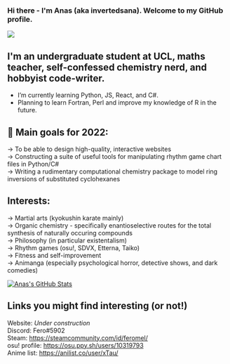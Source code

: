 ### Hi there - I'm Anas (aka invertedsana). Welcome to my GitHub profile.

![](https://c.tenor.com/NPl9RLQLpKIAAAAC/greetings-mr-bean.gif)

## I'm an undergraduate student at UCL, maths teacher, self-confessed chemistry nerd, and hobbyist code-writer.
- I’m currently learning Python, JS, React, and C#.
- Planning to learn Fortran, Perl and improve my knowledge of R in the future.

## 🥅 Main goals for 2022: 

&rarr; To be able to design high-quality, interactive websites<br>
&rarr; Constructing a suite of useful tools for manipulating rhythm game chart files in Python/C#<br>
&rarr; Writing a rudimentary computational chemistry package to model ring inversions of substituted cyclohexanes<br>

## Interests:

&rarr; Martial arts (kyokushin karate mainly)<br>
&rarr; Organic chemistry - specifically enantioselective routes for the total synthesis of naturally occuring compounds<br>
&rarr; Philosophy (in particular existentalism)<br>
&rarr; Rhythm games (osu!, SDVX, Etterna, Taiko)<br>
&rarr; Fitness and self-improvement<br>
&rarr; Animanga (especially psychological horror, detective shows, and dark comedies)<br>

[![Anas's GitHub Stats](https://github-readme-stats.vercel.app/api?username=invertedsana)](https://github.com/anuraghazra/github-readme-stats)

## Links you might find interesting (or not!)
Website: *Under construction*<br>
Discord: Fero#5902<br>
Steam: https://steamcommunity.com/id/feromel/<br>
osu! profile: https://osu.ppy.sh/users/10319793<br>
Anime list: https://anilist.co/user/xTau/<br>
